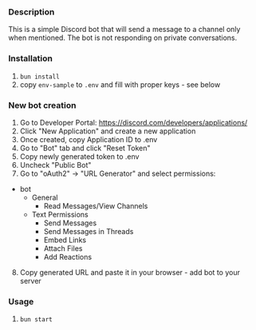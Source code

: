 ### Description 

This is a simple Discord bot that will send a message to a channel 
only when mentioned. The bot is not responding on private conversations.

### Installation

1. `bun install`
1. copy `env-sample` to `.env` and fill with proper keys - see below

### New bot creation

1. Go to Developer Portal: https://discord.com/developers/applications/
2. Click "New Application" and create a new application
3. Once created, copy Application ID to .env
4. Go to "Bot" tab and click "Reset Token"
5. Copy newly generated token to .env
6. Uncheck "Public Bot"
7. Go to "oAuth2" -> "URL Generator" and select permissions:
- bot
  - General
    - Read Messages/View Channels
  - Text Permissions
    - Send Messages
    - Send Messages in Threads
    - Embed Links
    - Attach Files
    - Add Reactions
8. Copy generated URL and paste it in your browser - add bot to your server

### Usage

1. `bun start`
